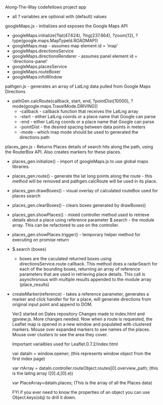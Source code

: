 Along-The-Way codefellows project app

- all ? variables are optional with (default) values

googleMaps.js - initializes and exposes the Google Maps API
  - googleMaps.initialize(?lat(47.624), ?lng(237.664), ?zoom(12), ?type(google.maps.MapTypeId.ROADMAP))
  - googleMaps.map - assumes map element id = 'map'
  - googleMaps.directionsService
  - googleMaps.directionsRenderer - assumes panel element id = 'directions-panel'
  - googleMaps.placesService
  - googleMaps.routeBoxer
  - googleMaps.infoWindow

pathgen.js - generates an array of LatLng data pulled from Google Maps Directions
  - pathGen.calcRoute(callback, start, end, ?pointDist(10000), ?mode(google.maps.TravelMode.DRIVING))
    - -callback - callback function that receives the LatLng array
    - -start - either LatLng coords or a place name that Google can parse
    - -end - either LatLng coords or a place name that Google can parse
    - -pointDist - the desired spacing between data points in meters
    - -mode - which map mode should be used to generated the directions path

places_gen.js - Returns Places details of search hits along the path, using the RouterBox API. Also 
  creates markers for these places.
  - places_gen.initialize() - import of googleMaps.js to use global maps libraries.
  - places_gen.route() - generate the lat long points along the route - this method will be removed
    and pathgen.calcRoute will be used in its place.
  - places_gen.drawBoxes() - visual overlay of calculated routeBox used for places search
  - places_gen.clearBoxes() - clears boxes generated by drawBoxes()
  - places_gen.showPlaces() - mixed controller method used to retrieve details about a place using
    reference parameter $.search - the module array. This can be refactored to use on the controller.
  - places_gen.showPlaces.trigger() - temporary helper method for executing on promise return
  - $.search (boxes)
    - boxes are the caculated returned boxes using directionsService.route callback.
    This method does a radarSeach for each of the bounding boxes, returning an array of reference 
    parameters that are used in retrieving place details. This call is asynchronous with multiple
    results appended to the module array (place_results)
  - createMarker(reference) - takes a reference parameter, generates a marker and click handler for 
    for a place, will generate directions from original input point and append to DOM.

    Ver2 started on Dales repository
    Changes made to index.html and gpview.js. More changes needed.
    Now when a route is requested, the Leaflet map is opened in a new window and populated with clustered markers. Mouse over expanded markers to see names of the places. Mouse over clusters to see the area they cover.

    Important varialbles used for Leaflet.0.7.2/index.html

    var dataIn = window.opener; (this represents window object from the first index page)

    var rtArray = dataIn.controller.routeObject.routes[0].overview_path; (this is the latlng array ([0].d,[0].e))

    var PlaceArray=dataIn.places; (This is the array of all the Places data)

    FYI if you ever need to know the properties of an object you can use Object.keys(obj) to drill it down.

